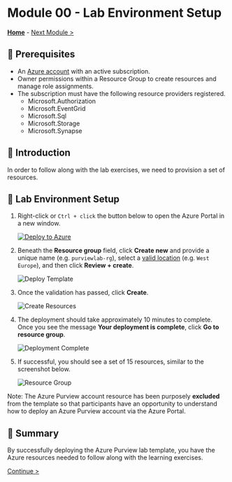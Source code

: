 # Module 00 - Lab Environment Setup

**[Home](../README.md)** - [Next Module >](../modules/module01.md)

## :thinking: Prerequisites

* An [Azure account](https://azure.microsoft.com/en-us/free/) with an active subscription.
* Owner permissions within a Resource Group to create resources and manage role assignments.
* The subscription must have the following resource providers registered.
    * Microsoft.Authorization
    * Microsoft.EventGrid
    * Microsoft.Sql
    * Microsoft.Storage
    * Microsoft.Synapse

## :loudspeaker: Introduction

In order to follow along with the lab exercises, we need to provision a set of resources.

## :test_tube: Lab Environment Setup

1. Right-click or `Ctrl + click` the button below to open the Azure Portal in a new window.

    [![Deploy to Azure](https://aka.ms/deploytoazurebutton)](https://portal.azure.com/#create/Microsoft.Template/uri/https%3A%2F%2Fraw.githubusercontent.com%2Ftayganr%2Flakehouse%2Fmain%2Ftemplate%2Fazuredeploy.json)

2. Beneath the **Resource group** field, click **Create new** and provide a unique name (e.g. `purviewlab-rg`), select a [valid location](https://azure.microsoft.com/en-us/global-infrastructure/services/?products=purview&regions=all) (e.g. `West Europe`), and then click **Review + create**.

    ![Deploy Template](../images/module00/00.01-deploy-lab.png)

3. Once the validation has passed, click **Create**.

    ![Create Resources](../images/module00/00.02-deploy-create.png)

4. The deployment should take approximately 10 minutes to complete. Once you see the message **Your deployment is complete**, click **Go to resource group**.

    ![Deployment Complete](../images/module00/00.03-deploy-complete.png)

5. If successful, you should see a set of 15 resources, similar to the screenshot below.

    ![Resource Group](../images/module00/00.04-deploy-resources.png)

Note: The Azure Purview account resource has been purposely **excluded** from the template so that participants have an opportunity to understand how to deploy an Azure Purview account via the Azure Portal.

## :tada: Summary

By successfully deploying the Azure Purview lab template, you have the Azure resources needed to follow along with the learning exercises.

[Continue >](../modules/module01.md)